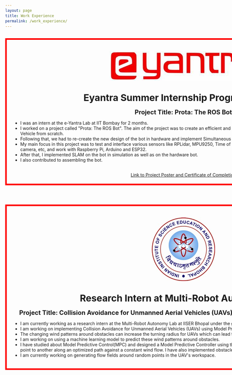 ```yaml
---
layout: page
title: Work Experience
permalink: /work_experience/
---
```


<html>
<head>
<style>
#bordering{
  width: 1100px;
  height: 140x;
  padding: 20px;
  border: 5px solid red;
  margin: 0;
}
</style>
</head>
</html>

<br>


<div id ="bordering">
<br>
<center>
<img title="eYSIP" alt="Alt text" src="/images/eysip.jpeg">
</center>

<br>
<br>

<center>
<b style="font-size:30px"> Eyantra Summer Internship Program (eYSIP) </b> 
</center>
<br>
<center>
<b style="font-size:20px"> Project Title: Prota: The ROS Bot </b>
</center>
<ul>
    <li> I was an intern at the e-Yantra Lab at IIT Bombay for 2 months. </li>
    <li> I worked on a project called "Prota: The ROS Bot". The aim of the project was to create an efficient and modular design of an
    Unmanned Autonomous Ground Vehicle from scratch. </li>
    <li> Following that, we had to re-create the new design of the bot in hardware and implement Simultaneous Localization and Mapping (SLAM) on it. </li>
    <li> My main focus in this project was to test and interface various sensors like RPLidar, MPU9250, Time of Flight sensors (VL53L0X), Intel Realsense D435i depth camera, etc, and work with Raspberry Pi, Arduino and ESP32. </li>
    <li> After that, I implemented SLAM on the bot in simulation as well as on the hardware bot. </li>
    <li> I also contributed to assembling the bot. </li>
</ul>
<br>
<center>
<a href="https://drive.google.com/drive/folders/1mtaB0RybpWtX2-aTeWSyXiaaacoF5-rM" target="_blank"> Link to Project Poster and Certificate of Completion </a>
</center>
</div>

<br><br>


<div id ="bordering">
<br>
<center>
<img title="iiserb" alt="Alt text" src="/images/iiserb.jpg">
</center>

<br>
<br>

<center>
<b style="font-size:30px">  Research Intern at Multi-Robot Autonomy Lab </b>
</center>
<br>
<!--
<b style="font-size:20px"> Project 1: Dynamic Collision Avoidance Algorithms for UAVs using Neural Radiance Fields (NeRF) </b>
-->
<!--
<ul>
    <li> I am currently working as a research intern at the Multi-Robot Autonomy Lab at IISER Bhopal under the guidance of Dr. P. B. Sujit. </li>
    <li> I am working on implementing Dynamic Collision Avoidance Algorithms for UAVs using Neural Radiance Fields(NeRF). </li>
    <li> I have researched and learned about Neural Signed Distance Field and Incremental Signed Distance Fields(iSDF) and how they can be used for perception in UAVs. </li>
    <li> I am currently understanding and trying to modify the code of iSDF for our use case and holding a Literature Survey on dynamic obstacle avoidance algorithms. </li>
</ul> 
-->
<center>
<b style="font-size:20px"> Project Title: Collision Avoidance for Unmanned Aerial Vehicles (UAVs) using Model Predictive Control (MPC) </b>
</center>
<ul>
    <li> I am currently working as a research intern at the Multi-Robot Autonomy Lab at IISER Bhopal under the guidance of Dr. P. B. Sujit. </li>
    <li> I am working on implementing Collision Avoidance for Unmanned Aerial Vehicles (UAVs) using Model Predictive Control (MPC). </li>
    <li> The changing wind patterns around obstacles can increase the turning radius for UAVs which can lead to UAVs colliding with the obstacles. </li>
    <li> I am working on using a machine learning model to predict these wind patterns around obstacles. </li>
    <li> I have studied about Model Predictive Control(MPC) and designed a Model Predictive Controller using the Multiple Shooting Method to move the UAV from one point to another along an optimized path against a constant wind flow. I have also implemented obstacle avoidance using the MPC controller. </li>
    <li> I am currently working on generating flow fields around random points in the UAV's workspace. </li>
</ul> 
</div>

